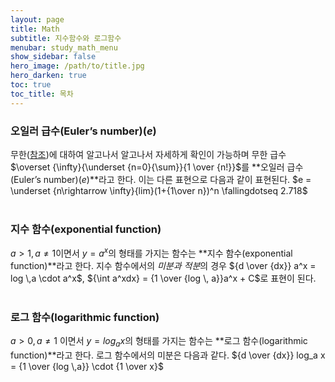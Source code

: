 ```yaml
---
layout: page
title: Math
subtitle: 지수함수와 로그함수
menubar: study_math_menu
show_sidebar: false
hero_image: /path/to/title.jpg
hero_darken: true
toc: true
toc_title: 목차
---
```


### **오일러 급수(Euler’s number)($e$)**

무한([참조](/study/math/수열과%20극한#무한infinity))에 대하여 알고나서 알고나서 자세하게 확인이 가능하며 무한 급수 $\overset {\infty}{\underset {n=0}{\sum}}{1 \over {n!}}$를 **오일러 급수(Euler’s number)($e$)**라고 한다. 이는 다른 표현으로 다음과 같이 표현된다. $e = \underset {n\rightarrow \infty}{lim}(1+{1\over n})^n  \fallingdotseq 2.718$<br/><br/>

### **지수 함수(exponential function)**

$a > 1,a \neq 1$이면서 $y=a^x$의 형태를 가지는 함수는 **지수 함수(exponential function)**라고 한다. 지수 함수에서의 *미분과 적분*의 경우 ${d \over {dx}} a^x = log \,a \cdot a^x$, ${\int a^xdx} = {1 \over {log \, a}}a^x + C$로 표현이 된다.<br/><br/>

### **로그 함수(logarithmic function)**

$a>0,a\neq1$ 이면서 $y={log}_ax$의 형태를 가지는 함수는 **로그 함수(logarithmic function)**라고 한다. 로그 함수에서의 미분은 다음과 같다. ${d \over {dx}} log_a x = {1 \over {log \,a}} \cdot {1 \over x}$